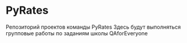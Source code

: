 # PyRates
Репозиторий проектов команды PyRates
Здесь будут выполняться групповые работы по заданиям школы QAforEveryone
